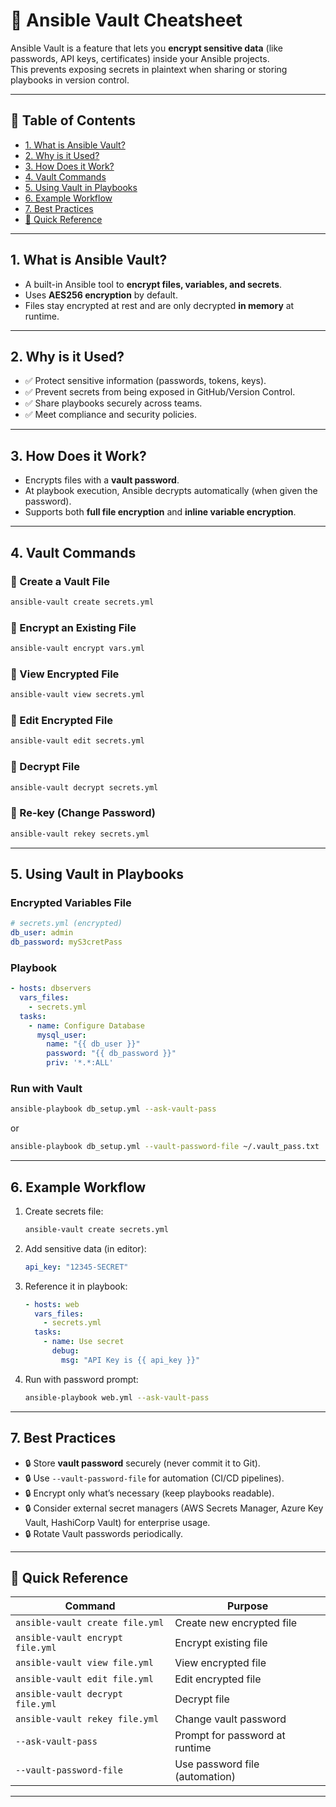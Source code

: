 # 🔐 Ansible Vault Cheatsheet

Ansible Vault is a feature that lets you **encrypt sensitive data** (like passwords, API keys, certificates) inside your Ansible projects.  
This prevents exposing secrets in plaintext when sharing or storing playbooks in version control.

---

## 📑 Table of Contents
- [1. What is Ansible Vault?](#1-what-is-ansible-vault)
- [2. Why is it Used?](#2-why-is-it-used)
- [3. How Does it Work?](#3-how-does-it-work)
- [4. Vault Commands](#4-vault-commands)
- [5. Using Vault in Playbooks](#5-using-vault-in-playbooks)
- [6. Example Workflow](#6-example-workflow)
- [7. Best Practices](#7-best-practices)
- [📌 Quick Reference](#-quick-reference)

---

## 1. What is Ansible Vault?
- A built-in Ansible tool to **encrypt files, variables, and secrets**.  
- Uses **AES256 encryption** by default.  
- Files stay encrypted at rest and are only decrypted **in memory** at runtime.  

---

## 2. Why is it Used?
- ✅ Protect sensitive information (passwords, tokens, keys).  
- ✅ Prevent secrets from being exposed in GitHub/Version Control.  
- ✅ Share playbooks securely across teams.  
- ✅ Meet compliance and security policies.  

---

## 3. How Does it Work?
- Encrypts files with a **vault password**.  
- At playbook execution, Ansible decrypts automatically (when given the password).  
- Supports both **full file encryption** and **inline variable encryption**.  

---

## 4. Vault Commands

### 🔹 Create a Vault File
```bash
ansible-vault create secrets.yml
```

### 🔹 Encrypt an Existing File
```bash
ansible-vault encrypt vars.yml
```

### 🔹 View Encrypted File
```bash
ansible-vault view secrets.yml
```

### 🔹 Edit Encrypted File
```bash
ansible-vault edit secrets.yml
```

### 🔹 Decrypt File
```bash
ansible-vault decrypt secrets.yml
```

### 🔹 Re-key (Change Password)
```bash
ansible-vault rekey secrets.yml
```

---

## 5. Using Vault in Playbooks

### Encrypted Variables File
```yaml
# secrets.yml (encrypted)
db_user: admin
db_password: myS3cretPass
```

### Playbook
```yaml
- hosts: dbservers
  vars_files:
    - secrets.yml
  tasks:
    - name: Configure Database
      mysql_user:
        name: "{{ db_user }}"
        password: "{{ db_password }}"
        priv: '*.*:ALL'
```

### Run with Vault
```bash
ansible-playbook db_setup.yml --ask-vault-pass
```
or
```bash
ansible-playbook db_setup.yml --vault-password-file ~/.vault_pass.txt
```

---

## 6. Example Workflow

1. Create secrets file:
   ```bash
   ansible-vault create secrets.yml
   ```

2. Add sensitive data (in editor):
   ```yaml
   api_key: "12345-SECRET"
   ```

3. Reference it in playbook:
   ```yaml
   - hosts: web
     vars_files:
       - secrets.yml
     tasks:
       - name: Use secret
         debug:
           msg: "API Key is {{ api_key }}"
   ```

4. Run with password prompt:
   ```bash
   ansible-playbook web.yml --ask-vault-pass
   ```

---

## 7. Best Practices
- 🔒 Store **vault password** securely (never commit it to Git).  
- 🔒 Use `--vault-password-file` for automation (CI/CD pipelines).  
- 🔒 Encrypt only what’s necessary (keep playbooks readable).  
- 🔒 Consider external secret managers (AWS Secrets Manager, Azure Key Vault, HashiCorp Vault) for enterprise usage.  
- 🔒 Rotate Vault passwords periodically.  

---

## 📌 Quick Reference

| Command                        | Purpose                               |
|--------------------------------|---------------------------------------|
| `ansible-vault create file.yml` | Create new encrypted file             |
| `ansible-vault encrypt file.yml` | Encrypt existing file                 |
| `ansible-vault view file.yml`   | View encrypted file                   |
| `ansible-vault edit file.yml`   | Edit encrypted file                   |
| `ansible-vault decrypt file.yml` | Decrypt file                          |
| `ansible-vault rekey file.yml`  | Change vault password                 |
| `--ask-vault-pass`             | Prompt for password at runtime        |
| `--vault-password-file`        | Use password file (automation)        |

---

